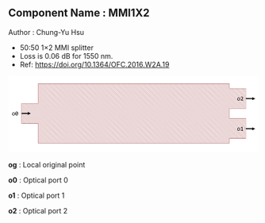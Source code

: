 ## Component Name : MMI1X2
Author : Chung-Yu Hsu

- 50:50 1×2 MMI splitter
- Loss is 0.06 dB for 1550 nm.
- Ref: https://doi.org/10.1364/OFC.2016.W2A.19

![Component layout](image/layout.png)

**og** : Local original point

**o0** : Optical port 0

**o1** : Optical port 1

**o2** : Optical port 2